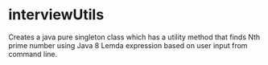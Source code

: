 # interviewUtils
Creates a java pure singleton class which has a utility method that finds Nth prime number using Java 8 Lemda expression based on user input from command line.
